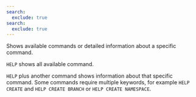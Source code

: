 ```yaml
---
search:
  exclude: true
search:
  exclude: true
---
```

<!--start-->

Shows available commands or detailed information about a specific command.

`HELP` shows all available command.

`HELP` plus another command shows information about that specific command. Some commands
require multiple keywords, for example `HELP CREATE` and `HELP CREATE BRANCH` or
`HELP CREATE NAMESPACE`.

